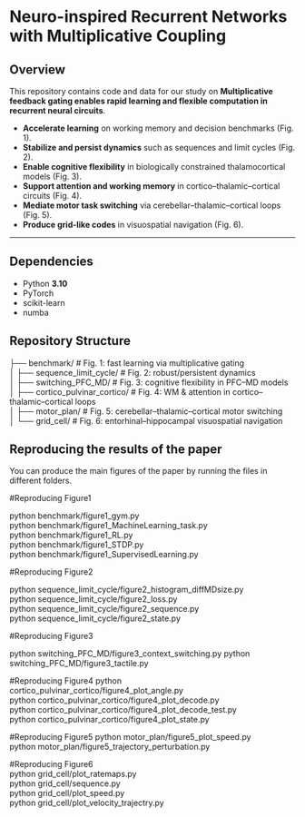 
# Neuro-inspired Recurrent Networks with Multiplicative Coupling

## Overview
This repository contains code and data for our study on **Multiplicative feedback gating enables rapid learning and flexible computation
in recurrent neural circuits**.  
- **Accelerate learning** on working memory and decision benchmarks (Fig. 1).
- **Stabilize and persist dynamics** such as sequences and limit cycles (Fig. 2).
- **Enable cognitive flexibility** in biologically constrained thalamocortical models (Fig. 3).
- **Support attention and working memory** in cortico–thalamic–cortical circuits (Fig. 4).
- **Mediate motor task switching** via cerebellar–thalamic–cortical loops (Fig. 5).
- **Produce grid-like codes** in visuospatial navigation (Fig. 6).

---


## Dependencies
- Python **3.10**
- PyTorch
- scikit-learn
- numba




## Repository Structure

├── benchmark/                    # Fig. 1: fast learning via multiplicative gating  
│
├── sequence_limit_cycle/         # Fig. 2: robust/persistent dynamics  
│
├── switching_PFC_MD/             # Fig. 3: cognitive flexibility in PFC–MD models  
│
├── cortico_pulvinar_cortico/     # Fig. 4: WM & attention in cortico–thalamic–cortical loops  
│
├── motor_plan/                   # Fig. 5: cerebellar–thalamic–cortical motor switching  
│
└── grid_cell/                    # Fig. 6: entorhinal–hippocampal visuospatial navigation  




## Reproducing the results of the paper
You can produce the main figures of the paper by running the files in different folders.

#Reproducing Figure1 

python benchmark/figure1_gym.py  
python benchmark/figure1_MachineLearning_task.py  
python benchmark/figure1_RL.py  
python benchmark/figure1_STDP.py  
python benchmark/figure1_SupervisedLearning.py  


#Reproducing Figure2 

python sequence_limit_cycle/figure2_histogram_diffMDsize.py  
python sequence_limit_cycle/figure2_loss.py  
python sequence_limit_cycle/figure2_sequence.py  
python sequence_limit_cycle/figure2_state.py  



#Reproducing Figure3  

python switching_PFC_MD/figure3_context_switching.py
python switching_PFC_MD/figure3_tactile.py


#Reproducing Figure4
python cortico_pulvinar_cortico/figure4_plot_angle.py  
python cortico_pulvinar_cortico/figure4_plot_decode.py  
python cortico_pulvinar_cortico/figure4_plot_decode_test.py  
python cortico_pulvinar_cortico/figure4_plot_state.py  



#Reproducing Figure5
python motor_plan/figure5_plot_speed.py  
python motor_plan/figure5_trajectory_perturbation.py  


#Reproducing Figure6  
python grid_cell/plot_ratemaps.py  
python grid_cell/sequence.py  
python grid_cell/plot_speed.py   
python grid_cell/plot_velocity_trajectry.py   



















